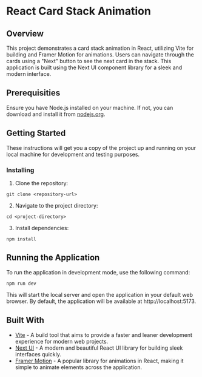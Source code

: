 # React Card Stack Animation

## Overview

This project demonstrates a card stack animation in React, utilizing Vite for building and Framer Motion for animations. Users can navigate through the cards using a "Next" button to see the next card in the stack. This application is built using the Next UI component library for a sleek and modern interface.

## Prerequisities

Ensure you have Node.js installed on your machine. If not, you can download and install it from [nodejs.org](https://nodejs.org/).

## Getting Started

These instructions will get you a copy of the project up and running on your local machine for development and testing purposes.

### Installing

1. Clone the repository:

```
git clone <repository-url>
```

2. Navigate to the project directory:

```
cd <project-directory>
```

3. Install dependencies:

```
npm install
```

## Running the Application

To run the application in development mode, use the following command:

```
npm run dev
```

This will start the local server and open the application in your default web browser. By default, the application will be available at http://localhost:5173.

## Built With

- [Vite](https://vitejs.dev/) - A build tool that aims to provide a faster and leaner development experience for modern web projects.
- [Next UI](https://nextui.org/) - A modern and beautiful React UI library for building sleek interfaces quickly.
- [Framer Motion](https://www.framer.com/motion/) - A popular library for animations in React, making it simple to animate elements across the application.
